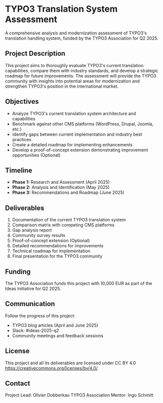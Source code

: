 # TYPO3 Translation System Assessment

A comprehensive analysis and modernization assessment of TYPO3's translation handling system, funded by the TYPO3 Association for Q2 2025.

## Project Description

This project aims to thoroughly evaluate TYPO3's current translation capabilities, compare them with industry standards, and develop a strategic roadmap for future improvements. The assessment will provide the TYPO3 community with insights into potential areas for modernization and strengthen TYPO3's position in the international market.

## Objectives

- Analyze TYPO3's current translation system architecture and capabilities
- Benchmark against other CMS platforms (WordPress, Drupal, Joomla, etc.)
- Identify gaps between current implementation and industry best practices
- Create a detailed roadmap for implementing enhancements
- Develop a proof-of-concept extension demonstrating improvement opportunities (Optional)

## Timeline

- **Phase 1:** Research and Assessment (April 2025)
- **Phase 2:** Analysis and Identification (May 2025)
- **Phase 3:** Recommendations and Roadmap (June 2025)

## Deliverables

1. Documentation of the current TYPO3 translation system
2. Comparison matrix with competing CMS platforms
3. Gap analysis report
4. Community survey results
5. Proof-of-concept extension (Optional)
6. Detailed recommendations for improvements
7. Technical roadmap for implementation
8. Final presentation for the TYPO3 community

## Funding

The TYPO3 Association funds this project with 10,000 EUR as part of the Ideas Initiative for Q2 2025.

## Communication

Follow the progress of this project:
- TYPO3 blog articles (April and June 2025)
- Slack: #ideas-2025-q2
- Community meetings and feedback sessions

## License

This project and all its deliverables are licensed under CC BY 4.0 https://creativecommons.org/licenses/by/4.0/

## Contact

Project Lead: Olivier Dobberkau 
TYPO3 Association Mentor: Ingo Schmitt
